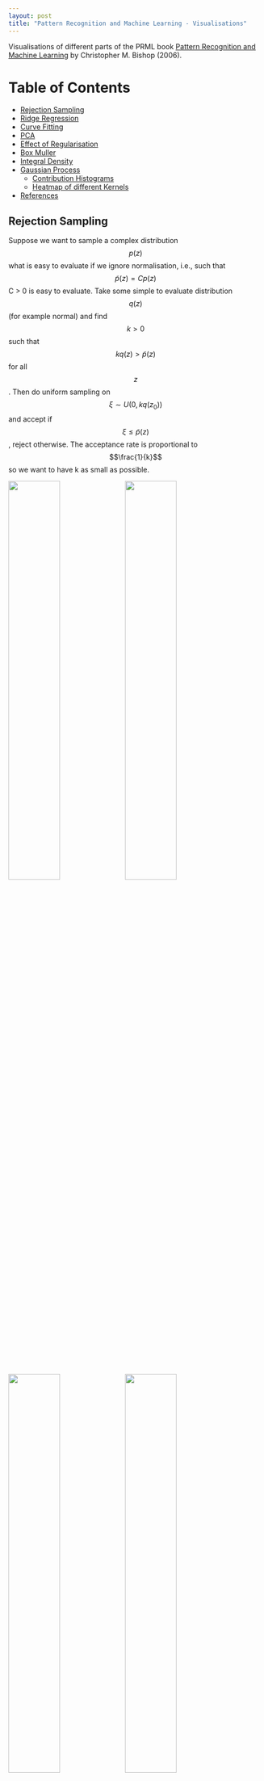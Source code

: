 ```yaml
---
layout: post
title: "Pattern Recognition and Machine Learning - Visualisations"
---
```

Visualisations of different parts of the PRML book [Pattern Recognition and Machine Learning](https://www.springer.com/gp/book/9780387310732) by Christopher M. Bishop (2006).

# Table of Contents
- [Rejection Sampling](#rejection-sampling)
- [Ridge Regression](#ridge-regression)
- [Curve Fitting](#curve-fitting)
- [PCA](#pca)
- [Effect of Regularisation](#effect-of-regularisation)
- [Box Muller](#box-muller)
- [Integral Density](#integral-density)
- [Gaussian Process](#gaussian-process)
  - [Contribution Histograms](#contribution-histograms)
  - [Heatmap of different Kernels](#heatmap-of-different-kernels)
- [References](#references)

## Rejection Sampling
Suppose we want to sample a complex distribution $$p(z)$$ what is easy to evaluate if we ignore
normalisation, i.e., such that $$\tilde{p}(z) = C p(z)$$
C > 0 is easy to evaluate. Take some simple to evaluate distribution $$q(z)$$ (for example normal)
and find $$k > 0$$ such that $$kq(z) > \tilde{p}(z)$$
for all $$z$$. Then do uniform sampling on $$\xi \sim U(0, kq(z_0))$$ and accept if $$\xi \leq \tilde{p}(z)$$,
reject otherwise. The acceptance rate is proportional to $$\frac{1}{k}$$ so we want to have k
as small as possible.
<p float="left">
  <img src="/assets/img/rejection_sampling/rejection_sampling_0_0.png" width="45%" />
  <img src="/assets/img/rejection_sampling/rejection_sampling_1_57.png" width="45%" />
</p>
<p float="left">
  <img src="/assets/img/rejection_sampling/rejection_sampling_4_11.png" width="45%" />
  <img src="/assets/img/rejection_sampling/rejection_sampling_7_5.png" width="45%" />
</p>
## Ridge Regression
Here I implemented the discussion in this stackexchange answer https://stats.stackexchange.com/a/151351
which shows the "Ridge" that we get with overfitting explicitly
![Ridge Regression Plot](/assets/img/ridge_regression.png)
## Curve Fitting
Assuming we are fitting a curve with Gaussian Noise, then for any fixed x value the distribution
of the target value is given as follows (based on Figure 1.28 in Bishop, *Pattern Recognition and Machine Learning*, 2006)
![Curve Fitting Gaussian](/assets/img/prob_regression_for_curve_fitting_plot.png)
## PCA
We take our samples $$X = \{x_1, \dots, x_N\} \subseteq \mathbb{R}^D$$ and construct the covariance matrix $$\Sigma_X = \sum_{i = 1}^N x_i^\top x_i$$.
This is a symmetric positive definite matrix (assuming all samples are linearly independent) as such
it has $$N$$ eigenvectors $$v_1, \dots, v_N$$ and $$n$$ positive (!) eigenvalues $$\lambda_1, \dots, \lambda_N$$,
without loss of generality we can assume that $$\lambda_1 \geq \lambda_2 \geq \dots \lambda_N$$.

The first $$k$$ eigenvectors then give us the most important  to extract the most important components
![PCA](/assets/img/pca_visualisation.png)
## Effect of regularisation
Suppose we have a covariance matrix $$\Sigma \in \mathbb{R}^{N \times N}$$, we can regularise by
making the diagonal more dominant, applying so-called Tychonoff (or Tikhonov) Regularisation: $$\Sigma_\alpha = \alpha I_{N \times N} + \Sigma$$
The effect of this is it makes the underlying equicontours more spherical, in the sense that
the eigenvalues are closer together ($$\lambda_i / \lambda_{i + 1}$$ goes closer to 1)
![Regularisation](/assets/img/covariance_regularisation.png)
## Box Muller
A somewhat efficient algorithm for sample standard normal random variable using a transform on
uniforms distributed variables. Suppose we want to sample $$2N$$ standard normal variables.

First start with $$X^{(0)} := \{(x_i, y_i) : 1 \leq i \leq N\}$$ random variables such that $$x_i, y_i \sim U(0, 1)$$
and reject all samples where $$r_i^2 := x_i^2 + y_i^2 > 1.0,$$
giving us $$X^{(1)} = \{(x_i, y_i) \in X : r_i^2 \leq 1.0\}.$$
![BM Square Disk](/assets/img/box_mueller/box_mueller_square_disk.png)
We then apply the transform $$s_i^{(1)} = x_i \sqrt{\frac{-2\log(r_i^2)}{r_i^2}}$$ and $$s_i^{(2)} = y_i \sqrt{\frac{-2\log(r_i^2)}{r_i^2}}$$ it can be shown that $$s_i^{(1)}$$ and $$s_i^{(1)}$$ are iid with $$s_i^{(j)} \sim \mathcal{N}(0, 1)$$.
![BM Square Disk](/assets/img/box_mueller/box_mueller_normals.png)
This uses the rotational symmetry of the 2 dimensional normal distribution. We can see more accurately
what the transformation does by highlighting a particular slice
![BM Slice](/assets/img/box_mueller/box_mueller_ring_highlight.png)
![BM Slice](/assets/img/box_mueller/box_mueller_ring_mapped.png)
# Integral Density
When doing Bayesian inference, if $$p(\hat{\theta}|x)$$ is very close to 1 for a particular $$\hat{\theta}$$
and close to $$0$$ for all others then $$p(x|X) \approx p(X|\hat{\theta})$$
This visualises this phenomonon
![Integral Density 0020 2600](/assets/img/integral_density/integral_density_var0020_theta2600.png)
![Integral Density 0330 2000](/assets/img/integral_density/integral_density_var0330_theta2000.png)
![Integral Density 1000 2650](/assets/img/integral_density/integral_density_var1000_theta2650.png)

## Gaussian Process
Normal
![Gaussian Process](/assets/img/gaussian_process/gaussian_process.png)
With added noise
![Gaussian Process Noise](/assets/img/gaussian_process/gaussian_process_noisy.png)

### Contribution Histograms
![Gaussian Process Hist 50](/assets/img/gaussian_process/gaussian_process_interactive_hist_50.png)
![Gaussian Process Hist 65](/assets/img/gaussian_process/gaussian_process_interactive_hist_65.png)
![Gaussian Process Hist 105](/assets/img/gaussian_process/gaussian_process_interactive_hist_105.png)

### Heatmap of different Kernels
![Gaussian Process Kernel Heatmap](/assets/img/gaussian_process/gaussian_process_kernel_heatmaps.png)

# References
* Bishop, C. M. (2006). *Pattern Recognition and Machine Learning*. Springer.